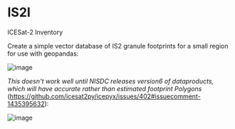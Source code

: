 # IS2I
ICESat-2 Inventory

Create a simple vector database of IS2 granule footprints for a small region for use with geopandas:

![image](https://user-images.githubusercontent.com/3924836/226980019-b049b83d-67d5-4159-a556-3e968dd8aa0d.png)


*This doesn't work well until NISDC releases version6 of dataproducts, which will have accurate rather than estimated footprint Polygons* (https://github.com/icesat2py/icepyx/issues/402#issuecomment-1435395632):

![image](https://user-images.githubusercontent.com/3924836/226980108-19689c89-9c09-407a-9955-38fa549f6e58.png)



